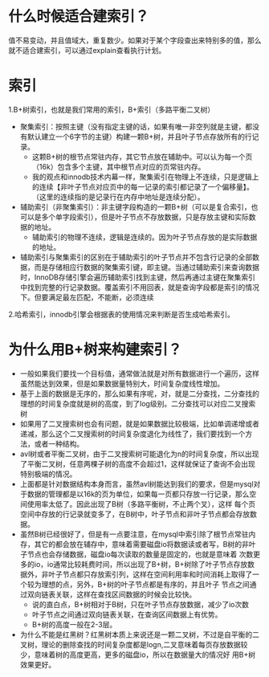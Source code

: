 # 什么时候适合建索引？  
值不易变动，并且值域大，重复数少。如果对于某个字段查出来特别多的值，那么就不适合建索引，可以通过explain查看执行计划。
# 索引  
1.B+树索引，也就是我们常用的索引，B+索引（多路平衡二叉树）  
- 聚集索引：按照主键（没有指定主键的话，如果有唯一非空列就是主键，都没有默认建立一个6字节的主键）构建一颗B+树，并且叶子节点存放所有的行记录。
    + 这颗B+树的根节点常驻内存，其它节点放在辅助中。可以认为每一个页（16k）包含多个主键，其中根节点对应的页常驻内存。
    + 我的观点和innodb技术内幕一样，聚集索引在物理上不连续，只是逻辑上的连续【非叶子节点对应页中的每一记录的索引都记录了一个偏移量】。（这里的连续指的是记录行在内存中地址是连续分配）。
- 辅助索引（非聚集索引）：非主键字段构造的一颗B+树（可以是复合索引，也可以是多个单字段索引），但是叶子节点不存放数据，只是存放主键和实际数据的地址。
    + 辅助索引的物理不连续，逻辑是连续的。因为叶子节点存放的是实际数据的地址。
- 辅助索引与聚集索引的区别在于辅助索引的叶子节点并不包含行记录的全部数据，而是存储相应行数据的聚集索引键，即主键。当通过辅助索引来查询数据时，InnoDB存储引擎会遍历辅助索引找到主键，然后再通过主键在聚集索引中找到完整的行记录数据。覆盖索引不用回表，就是查询字段都是索引的情况下。但要满足最左匹配，不能断，必须连续  

2.哈希索引，innodb引擎会根据表的使用情况来判断是否生成哈希索引。  

# 为什么用B+树来构建索引？  
- 一般如果我们要找一个目标值，通常做法就是对所有数据进行一个遍历，这样虽然能达到效果，但是如果数据量特别大，时间复杂度线性增加。
- 基于上面的数据是无序的，那么如果有序呢，对，就是二分查找，二分查找的理想的时间复杂度就是树的高度，到了log级别。二分查找可以对应二叉搜索树
- 如果用了二叉搜索树也会有问题，就是如果数据比较极端，比如单调递增或者递减，那么这个二叉搜索树的时间复杂度退化为线性了，我们要找到一个方法，或者一种结构。
- avl树或者平衡二叉树，由于二叉搜索树可能退化为n的时间复杂度，所以出现了平衡二叉树，任意两棵子树的高度不会超过1，这样就保证了查询不会出现特别极端的情况。  
- 上面都是针对数据结构本身而言，虽然avl树能达到我们的要求，但是mysql对于数据的管理都是以16k的页为单位，如果每一页都只存放一行记录，那么空间使用率太低了。因此出现了B树（多路平衡树，不止两个叉），这样
每个页空间中存放的行记录就变多了，在B树中，叶子节点和非叶子节点都会存放数据。
- 虽然B树已经很好了，但是有一点要注意，在mysql中索引除了根节点常驻内存，其它的都会放在辅存中，意味着需要磁盘io将数据读或者写，B树的非叶子节点也会存储数据，磁盘io每次读取的数量是固定的，也就是意味着
次数更多的io，io通常比较耗费时间，所以出现了B+树，B+树除了叶子节点存放数据外，非叶子节点都只存放索引列，这样在空间利用率和时间消耗上取得了一个较为理想的点，另外，B+树的叶子节点都是有序的，并且叶子
节点之间通过双向链表关联，这样在查找区间数据的时候会比较快。
    + 说的直白点，B+树相对于B树，只在叶子节点存放数据，减少了io次数
    + 叶子节点之间通过双向链表关联，在查询区间数据上有优势。
    + B+树的高度一般在2-3层。
 - 为什么不能是红黑树？红黑树本质上来说还是一颗二叉树，不过是自平衡的二叉树，理论的删除查找的时间复杂度都是logn,二叉意味着每页存放数据较少，意味着树的高度更高，更多的磁盘io，所以在数据量大的情况好
 用B+树效果更好。
